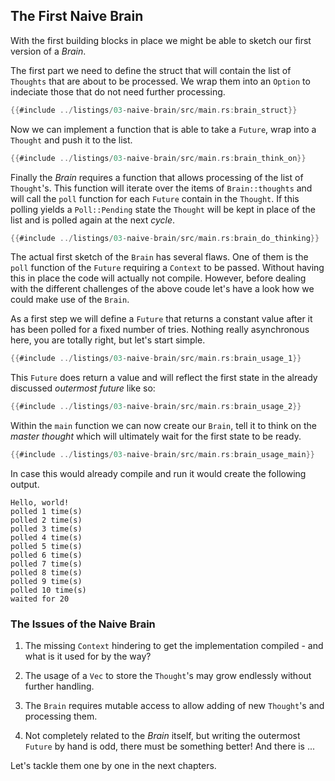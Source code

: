 ## The First Naive Brain

With the first building blocks in place we might be able to sketch our first version of a *Brain*.

The first part we need to define the struct that will contain the list of ``Thoughts`` that are about to be processed. We wrap them into an ``Option`` to indeciate those that do not need further processing.

```rust ,no_run,noplayground
{{#include ../listings/03-naive-brain/src/main.rs:brain_struct}}
```

Now we can implement a function that is able to take a ``Future``, wrap into a ``Thought`` and push it to the list.

```rust ,no_run,noplayground
{{#include ../listings/03-naive-brain/src/main.rs:brain_think_on}}
```

Finally the *Brain* requires a function that allows processing of the list of ``Thought``'s. This function will iterate over the items of ``Brain::thoughts`` and will call the ``poll`` function for each ``Future`` contain in the ``Thought``. If this polling yields a ``Poll::Pending`` state the ``Thought`` will be kept in place of the list and is polled again at the next *cycle*.

```rust ,no_run,noplayground,codenotcompile
{{#include ../listings/03-naive-brain/src/main.rs:brain_do_thinking}}
```

The actual first sketch of the ``Brain`` has several flaws. One of them is the `poll` function of the ``Future`` requiring a ``Context`` to be passed. Without having this in place the code will actually not compile. However, before dealing with the different challenges of the above coude let's have a look how we could make use of the ``Brain``.

As a first step we will define a ``Future`` that returns a constant value after it has been polled for a fixed number of tries. Nothing really asynchronous here, you are totally right, but let's start simple.

```rust ,no_run,noplayground
{{#include ../listings/03-naive-brain/src/main.rs:brain_usage_1}}
```

This ``Future`` does return a value and will reflect the first state in the already discussed *outermost future* like so:

```rust ,no_run,noplayground
{{#include ../listings/03-naive-brain/src/main.rs:brain_usage_2}}
```

Within the ``main`` function we can now create our ``Brain``, tell it to think on the *master thought* which will ultimately wait for the first state to be ready.

```rust ,no_run,noplayground,codenotcompile
{{#include ../listings/03-naive-brain/src/main.rs:brain_usage_main}}
```

In case this would already compile and run it would create the following output.

```text
Hello, world!
polled 1 time(s)
polled 2 time(s)
polled 3 time(s)
polled 4 time(s)
polled 5 time(s)
polled 6 time(s)
polled 7 time(s)
polled 8 time(s)
polled 9 time(s)
polled 10 time(s)
waited for 20
```

### The Issues of the Naive Brain

1. The missing ``Context`` hindering to get the implementation compiled - and what is it used for by the way?

2. The usage of a ``Vec`` to store the ``Thought``'s may grow endlessly without further handling.

3. The ``Brain`` requires mutable access to allow adding of new ``Thought``'s and processing them.

4. Not completely related to the *Brain* itself, but writing the outermost ``Future`` by hand is odd, there must be something better! And there is ...

Let's tackle them one by one in the next chapters.
